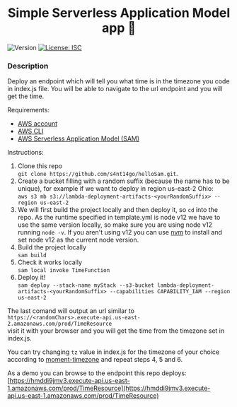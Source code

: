 <h1 align="center">Simple Serverless Application Model app 👋</h1>
<p>
  <img alt="Version" src="https://img.shields.io/badge/version-1.0.0-blue.svg?cacheSeconds=2592000" />
  <a href="#" target="_blank">
    <img alt="License: ISC" src="https://img.shields.io/badge/License-ISC-yellow.svg" />
  </a>
</p>

### Description

Deploy an endpoint which will tell you what time is in the timezone you code in index.js file. You will be able to navigate to the url endpoint and you will get the time.

Requirements:
* [AWS account](https://aws.amazon.com)
* [AWS CLI](https://aws.amazon.com/cli)
* [AWS Serverless Application Model (SAM)](https://aws.amazon.com/serverless/sam)

Instructions:
1. Clone this repo<br />
`git clone https://github.com/s4nt14go/helloSam.git`.
2. Create a bucket filling with a random suffix (because the name has to be unique), for example if we want to deploy in region us-east-2 Ohio:<br />
`aws s3 mb s3://lambda-deployment-artifacts-<yourRandomSuffix> --region us-east-2`
3. We will first build the project locally and then deploy it, so `cd` into the repo. As the runtime specified in template.yml is node v12 we have to use the same version locally, so make sure you are using node v12 running `node -v`. If you aren't using v12 you can use [nvm](https://github.com/nvm-sh/nvm) to install and set node v12 as the current node version.
4. Build the project locally<br />
`sam build`
5. Check it works locally<br />
`sam local invoke TimeFunction`
6. Deploy it!<br />
`sam deploy --stack-name myStack --s3-bucket lambda-deployment-artifacts-<yourRandomSuffix> --capabilities CAPABILITY_IAM --region us-east-2`

The last comand will output an url similar to<br />
`https://<randomChars>.execute-api.us-east-2.amazonaws.com/prod/TimeResource`<br />
visit it with your browser and you will get the time from the timezone set in index.js.

You can try changing `tz` value in index.js for the timezone of your choice according to [moment-timezone](https://momentjs.com/timezone) and repeat steps 4, 5 and 6.


As a demo you can browse to the endpoint this repo deploys:
[https://hmddi9jmv3.execute-api.us-east-1.amazonaws.com/prod/TimeResource](https://hmddi9jmv3.execute-api.us-east-1.amazonaws.com/prod/TimeResource)
